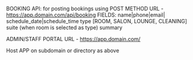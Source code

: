 BOOKING
API: for posting bookings using POST METHOD
URL - https://app.domain.com/api/booking
FIELDS:
name|phone|email|
schedule_date|schedule_time
type [ROOM, SALON, LOUNGE, CLEANING]
suite (when room is selected as type)
summary



ADMIN/STAFF PORTAL
URL - https://app.domain.com/

Host APP on subdomain or directory as above